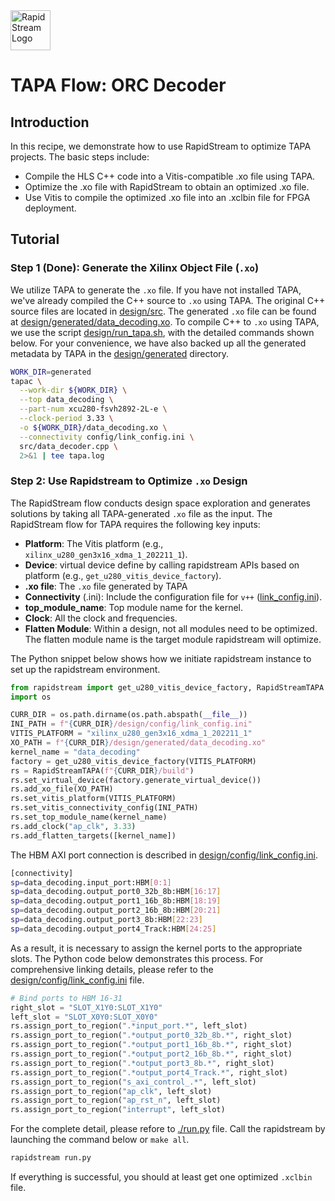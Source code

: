 <!--
Copyright (c) 2024 RapidStream Design Automation, Inc. and contributors.  All rights reserved.
The contributor(s) of this file has/have agreed to the RapidStream Contributor License Agreement.
-->

<img src="https://imagedelivery.net/AU8IzMTGgpVmEBfwPILIgw/1b565657-df33-41f9-f29e-0d539743e700/128" width="64px" alt="RapidStream Logo" />

# TAPA Flow: ORC Decoder

## Introduction


In this recipe, we demonstrate how to use RapidStream to optimize TAPA projects. The basic steps include:

- Compile the HLS C++ code into a Vitis-compatible .xo file using TAPA.
- Optimize the .xo file with RapidStream to obtain an optimized .xo file.
- Use Vitis to compile the optimized .xo file into an .xclbin file for FPGA deployment.

## Tutorial

### Step 1 (Done): Generate the Xilinx Object File (`.xo`)


We utilize TAPA to generate the `.xo` file. If you have not installed TAPA, we've already compiled the C++ source to `.xo` using TAPA. The original C++ source files are located in [design/src](design/src). The generated `.xo` file can be found at [design/generated/data_decoding.xo](design/generated/data_decoding.xo). To compile C++ to `.xo` using TAPA, we use the script [design/run_tapa.sh](design/run_tapa.sh), with the detailed commands shown below. For your convenience, we have also backed up all the generated metadata by TAPA in the [design/generated](design/generated/) directory.

```bash
WORK_DIR=generated
tapac \
  --work-dir ${WORK_DIR} \
  --top data_decoding \
  --part-num xcu280-fsvh2892-2L-e \
  --clock-period 3.33 \
  -o ${WORK_DIR}/data_decoding.xo \
  --connectivity config/link_config.ini \
  src/data_decoder.cpp \
  2>&1 | tee tapa.log
```

### Step 2: Use Rapidstream to Optimize `.xo` Design

The RapidStream flow conducts design space exploration and generates solutions  by taking all TAPA-generated `.xo` file as the input.
The RapidStream flow for TAPA requires the following key inputs:

- **Platform**: The Vitis platform (e.g., `xilinx_u280_gen3x16_xdma_1_202211_1`).
- **Device**: virtual device define by calling rapidstream APIs based on platform (e.g., `get_u280_vitis_device_factory`).
- **.xo file**: The `.xo` file generated by TAPA
- **Connectivity** (.ini): Include the configuration file for `v++` ([link_config.ini](design/config/link_config.ini)).
- **top_module_name**: Top module name for the kernel.
- **Clock**: All the clock and frequencies.
- **Flatten Module**: Within a design, not all modules need to be optimized. The flatten module name is the target module rapidstream will optimize.

The Python snippet below shows how we initiate rapidstream instance to set up the rapidstream environment.

```Python
from rapidstream import get_u280_vitis_device_factory, RapidStreamTAPA
import os

CURR_DIR = os.path.dirname(os.path.abspath(__file__))
INI_PATH = f"{CURR_DIR}/design/config/link_config.ini"
VITIS_PLATFORM = "xilinx_u280_gen3x16_xdma_1_202211_1"
XO_PATH = f"{CURR_DIR}/design/generated/data_decoding.xo"
kernel_name = "data_decoding"
factory = get_u280_vitis_device_factory(VITIS_PLATFORM)
rs = RapidStreamTAPA(f"{CURR_DIR}/build")
rs.set_virtual_device(factory.generate_virtual_device())
rs.add_xo_file(XO_PATH)
rs.set_vitis_platform(VITIS_PLATFORM)
rs.set_vitis_connectivity_config(INI_PATH)
rs.set_top_module_name(kernel_name)
rs.add_clock("ap_clk", 3.33)
rs.add_flatten_targets([kernel_name])
```

The HBM AXI port connection is described in [design/config/link_config.ini](design/config/link_config.ini).

```bash
[connectivity]
sp=data_decoding.input_port:HBM[0:1]
sp=data_decoding.output_port0_32b_8b:HBM[16:17]
sp=data_decoding.output_port1_16b_8b:HBM[18:19]
sp=data_decoding.output_port2_16b_8b:HBM[20:21]
sp=data_decoding.output_port3_8b:HBM[22:23]
sp=data_decoding.output_port4_Track:HBM[24:25]
```

As a result, it is necessary to assign the kernel ports to the appropriate slots. The Python code below demonstrates this process. For comprehensive linking details, please refer to the [design/config/link_config.ini](design/config/link_config.ini) file.

 ```Python
# Bind ports to HBM 16-31
right_slot = "SLOT_X1Y0:SLOT_X1Y0"
left_slot = "SLOT_X0Y0:SLOT_X0Y0"
rs.assign_port_to_region(".*input_port.*", left_slot)
rs.assign_port_to_region(".*output_port0_32b_8b.*", right_slot)
rs.assign_port_to_region(".*output_port1_16b_8b.*", right_slot)
rs.assign_port_to_region(".*output_port2_16b_8b.*", right_slot)
rs.assign_port_to_region(".*output_port3_8b.*", right_slot)
rs.assign_port_to_region(".*output_port4_Track.*", right_slot)
rs.assign_port_to_region("s_axi_control_.*", left_slot)
rs.assign_port_to_region("ap_clk", left_slot)
rs.assign_port_to_region("ap_rst_n", left_slot)
rs.assign_port_to_region("interrupt", left_slot)
```

For the complete detail, please refore to [./run.py](./run.py) file. Call the rapidstream by launching the command below or `make all`.

```bash
rapidstream run.py
```

If everything is successful, you should at least get one optimized `.xclbin` file.
